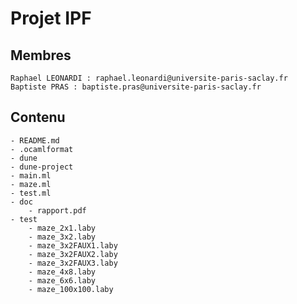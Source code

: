 # Projet IPF

## Membres
    Raphael LEONARDI : raphael.leonardi@universite-paris-saclay.fr
    Baptiste PRAS : baptiste.pras@universite-paris-saclay.fr
    
## Contenu
    - README.md
    - .ocamlformat
    - dune
    - dune-project
    - main.ml
    - maze.ml
    - test.ml
    - doc
        - rapport.pdf
    - test
        - maze_2x1.laby
        - maze_3x2.laby
        - maze_3x2FAUX1.laby
        - maze_3x2FAUX2.laby
        - maze_3x2FAUX3.laby
        - maze_4x8.laby
        - maze_6x6.laby
        - maze_100x100.laby
